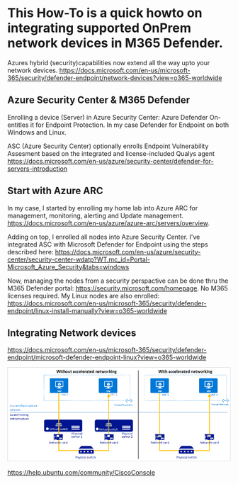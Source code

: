 # This How-To is a quick howto on integrating supported OnPrem network devices in M365 Defender.

Azures hybrid (security)capabilities now extend all the way upto your network devices.
https://docs.microsoft.com/en-us/microsoft-365/security/defender-endpoint/network-devices?view=o365-worldwide

## Azure Security Center & M365 Defender

Enrolling a device (Server) in Azure Security Center: Azure Defender On- entitles it for Endpoint Protection. 
In my case Defender for Endpoint on both Windows and Linux.

ASC (Azure Security Center) optionally enrolls Endpoint Vulnerability Assesment based on the integrated and license-included Qualys agent
https://docs.microsoft.com/en-us/azure/security-center/defender-for-servers-introduction

## Start with Azure ARC

In my case, I started by enrolling my home lab into Azure ARC for management, monitoring, alerting and Update management.
https://docs.microsoft.com/en-us/azure/azure-arc/servers/overview.

Adding on top, I enrolled all nodes into Azure Security Center. I've integrated ASC with Microsoft Defender for Endpoint using the steps described here: https://docs.microsoft.com/en-us/azure/security-center/security-center-wdatp?WT.mc_id=Portal-Microsoft_Azure_Security&tabs=windows

Now, managing the nodes from a security perspactive can be done thru the M365 Defender portal: https://security.microsoft.com/homepage. No M365 licenses required.
My Linux nodes are also enrolled: https://docs.microsoft.com/en-us/microsoft-365/security/defender-endpoint/linux-install-manually?view=o365-worldwide

## Integrating Network devices





https://docs.microsoft.com/en-us/microsoft-365/security/defender-endpoint/microsoft-defender-endpoint-linux?view=o365-worldwide

![Screenshot](https://raw.githubusercontent.com/verboompj/Networking/master/Pictures/19accelerated-networking-benefit.png)



https://help.ubuntu.com/community/CiscoConsole


